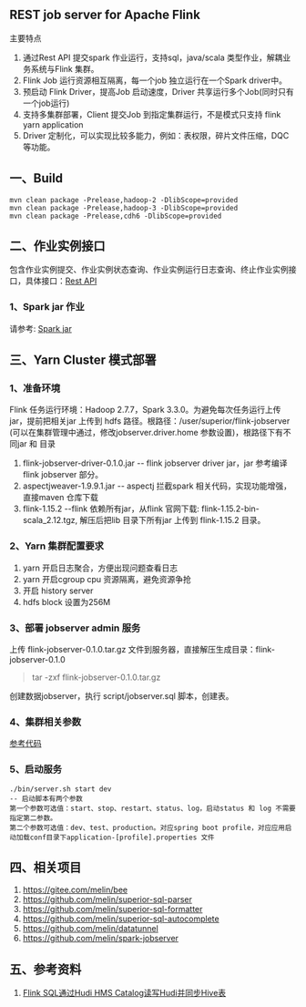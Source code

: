 ## REST job server for Apache Flink

主要特点

1. 通过Rest API 提交spark 作业运行，支持sql，java/scala 类型作业，解耦业务系统与Flink 集群。
2. Flink Job 运行资源相互隔离，每一个job 独立运行在一个Spark driver中。
3. 预启动 Flink Driver，提高Job 启动速度，Driver 共享运行多个Job(同时只有一个job运行)
4. 支持多集群部署，Client 提交Job 到指定集群运行，不是模式只支持 flink yarn application
5. Driver 定制化，可以实现比较多能力，例如：表权限，碎片文件压缩，DQC等功能。

## 一、Build

```
mvn clean package -Prelease,hadoop-2 -DlibScope=provided
mvn clean package -Prelease,hadoop-3 -DlibScope=provided
mvn clean package -Prelease,cdh6 -DlibScope=provided
```

## 二、作业实例接口
包含作业实例提交、作业实例状态查询、作业实例运行日志查询、终止作业实例接口，具体接口：[Rest API](https://github.com/melin/flink-jobserver/blob/master/flink-admin/src/main/java/io/github/melin/flink/jobserver/web/rest/JobServerRestApi.java)

### 1、Spark jar 作业
请参考: [Spark jar](https://github.com/melin/flink-jobserver/tree/master/jobserver-api)

## 三、Yarn Cluster 模式部署
### 1、准备环境
Flink 任务运行环境：Hadoop 2.7.7，Spark 3.3.0。为避免每次任务运行上传jar，提前把相关jar 上传到 hdfs 路径。根路径：/user/superior/flink-jobserver (可以在集群管理中通过，修改jobserver.driver.home 参数设置)，根路径下有不同jar 和 目录
1. flink-jobserver-driver-0.1.0.jar  -- flink jobserver driver jar，jar 参考编译 flink jobserver 部分。
2. aspectjweaver-1.9.9.1.jar  -- aspectj 拦截spark 相关代码，实现功能增强，直接maven 仓库下载 
3. flink-1.15.2  --flink 依赖所有jar，从flink 官网下载: flink-1.15.2-bin-scala_2.12.tgz, 解压后把lib 目录下所有jar 上传到 flink-1.15.2 目录。

### 2、Yarn 集群配置要求
1. yarn 开启日志聚合，方便出现问题查看日志 
2. yarn 开启cgroup cpu 资源隔离，避免资源争抢 
3. 开启 history server 
4. hdfs block 设置为256M

### 3、部署 jobserver admin 服务

上传 flink-jobserver-0.1.0.tar.gz 文件到服务器，直接解压生成目录：flink-jobserver-0.1.0
> tar -zxf flink-jobserver-0.1.0.tar.gz

创建数据jobserver，执行 script/jobserver.sql 脚本，创建表。

### 4、集群相关参数

[参考代码](https://github.com/melin/flink-jobserver/blob/master/jobserver-admin/src/main/java/io/github/melin/flink/jobserver/FlinkJobServerConf.java)

### 5、启动服务
```
./bin/server.sh start dev
-- 启动脚本有两个参数
第一个参数可选值：start、stop、restart、status、log，启动status 和 log 不需要指定第二参数。
第二个参数可选值：dev、test、production。对应spring boot profile，对应应用启动加载conf目录下application-[profile].properties 文件
```

## 四、相关项目
1. https://gitee.com/melin/bee
2. https://github.com/melin/superior-sql-parser
3. https://github.com/melin/superior-sql-formatter
4. https://github.com/melin/superior-sql-autocomplete
5. https://github.com/melin/datatunnel
6. https://github.com/melin/spark-jobserver

## 五、参考资料
1. [Flink SQL通过Hudi HMS Catalog读写Hudi并同步Hive表](https://mp.weixin.qq.com/s/WpvOvFv-iAzdCwmOO5oQ4Q)
